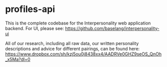 # profiles-api


This is the complete codebase for the Interpersonality web application backend. For UI, please see: https://github.com/baselang/interpersonality-ui

All of our research, including all raw data, our written personality descriptions and advice for different pairings, can be found here: https://www.dropbox.com/sh/kzj5ou0j8438xx4/AADRVe0GHZ9seOS_QnOh_x5Ma?dl=0
